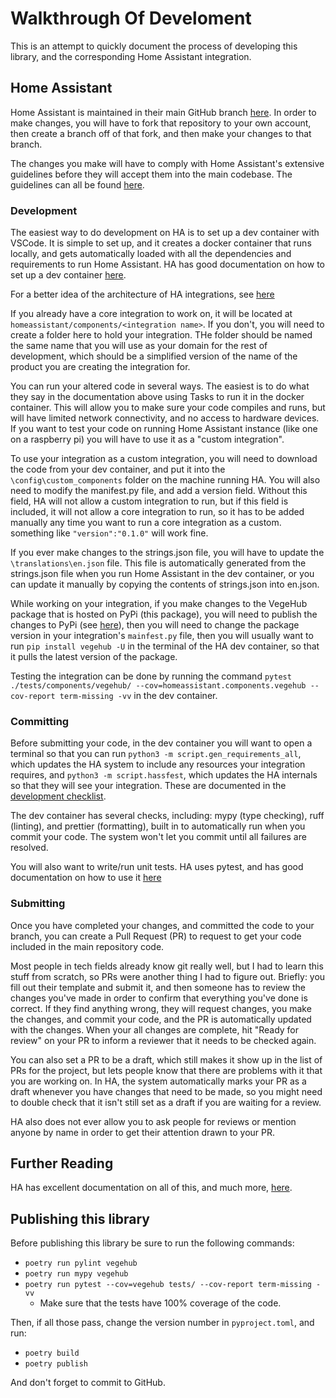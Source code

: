 # Walkthrough Of Develoment

This is an attempt to quickly document the process of developing this library, and the corresponding Home Assistant integration.

## Home Assistant

Home Assistant is maintained in their main GitHub branch [here](https://github.com/home-assistant/core). In order to make changes, you will have to fork that repository to your own account, then create a branch off of that fork, and then make your changes to that branch.

The changes you make will have to comply with Home Assistant's extensive guidelines before they will accept them into the main codebase. The guidelines can all be found [here](https://developers.home-assistant.io/).

### Development

The easiest way to do development on HA is to set up a dev container with VSCode. It is simple to set up, and it creates a docker container that runs locally, and gets automatically loaded with all the dependencies and requirements to run Home Assistant. HA has good documentation on how to set up a dev container [here](https://developers.home-assistant.io/docs/development_environment).

For a better idea of the architecture of HA integrations, see [here](https://developers.home-assistant.io/docs/architecture_components)

If you already have a core integration to work on, it will be located at `homeassistant/components/<integration name>`. If you don't, you will need to create a folder here to hold your integration. THe folder should be named the same name that you will use as your domain for the rest of development, which should be a simplified version of the name of the product you are creating the integration for.

You can run your altered code in several ways. The easiest is to do what they say in the documentation above using Tasks to run it in the docker container. This will allow you to make sure your code compiles and runs, but will have limited network connectivity, and no access to hardware devices. If you want to test your code on running Home Assistant instance (like one on a raspberry pi) you will have to use it as a "custom integration".

To use your integration as a custom integration, you will need to download the code from your dev container, and put it into the `\config\custom_components` folder on the machine running HA. You will also need to modify the manifest.py file, and add a version field. Without this field, HA will not allow a custom integration to run, but if this field is included, it will not allow a core integration to run, so it has to be added manually any time you want to run a core integration as a custom. something like `"version":"0.1.0"` will work fine.

If you ever make changes to the strings.json file, you will have to update the `\translations\en.json` file. This file is automatically generated from the strings.json file when you run Home Assistant in the dev container, or you can update it manually by copying the contents of strings.json into en.json.

While working on your integration, if you make changes to the VegeHub package that is hosted on PyPi (this package), you will need to publish the changes to PyPi (see [here](#publishing-this-library)), then you will need to change the package version in your integration's `mainfest.py` file, then you will usually want to run `pip install vegehub -U` in the terminal of the HA dev container, so that it pulls the latest version of the package.

Testing the integration can be done by running the command `pytest ./tests/components/vegehub/ --cov=homeassistant.components.vegehub --cov-report term-missing -vv` in the dev container.

### Committing

Before submitting your code, in the dev container you will want to open a terminal so that you can run `python3 -m script.gen_requirements_all`, which updates the HA system to include any resources your integration requires, and `python3 -m script.hassfest`, which updates the HA internals so that they will see your integration. These are documented in the [development checklist](https://developers.home-assistant.io/docs/development_checklist).

The dev container has several checks, including: mypy (type checking), ruff (linting), and prettier (formatting), built in to automatically run when you commit your code. The system won't let you commit until all failures are resolved.

You will also want to write/run unit tests. HA uses pytest, and has good documentation on how to use it [here](https://developers.home-assistant.io/docs/development_testing)

### Submitting

Once you have completed your changes, and committed the code to your branch, you can create a Pull Request (PR) to request to get your code included in the main repository code.

Most people in tech fields already know git really well, but I had to learn this stuff from scratch, so PRs were another thing I had to figure out. Briefly: you fill out their template and submit it, and then someone has to review the changes you've made in order to confirm that everything you've done is correct. If they find anything wrong, they will request changes, you make the changes, and commit your code, and the PR is automatically updated with the changes. When your all changes are complete, hit "Ready for review" on your PR to inform a reviewer that it needs to be checked again.

You can also set a PR to be a draft, which still makes it show up in the list of PRs for the project, but lets people know that there are problems with it that you are working on. In HA, the system automatically marks your PR as a draft whenever you have changes that need to be made, so you might need to double check that it isn't still set as a draft if you are waiting for a review.

HA also does not ever allow you to ask people for reviews or mention anyone by name in order to get their attention drawn to your PR.

## Further Reading

HA has excellent documentation on all of this, and much more, [here](https://developers.home-assistant.io/).

## Publishing this library

Before publishing this library be sure to run the following commands:

- `poetry run pylint vegehub`
- `poetry run mypy vegehub`
- `poetry run pytest --cov=vegehub tests/ --cov-report term-missing -vv`
  - Make sure that the tests have 100% coverage of the code.

Then, if all those pass, change the version number in `pyproject.toml`, and run:

- `poetry build`
- `poetry publish`

And don't forget to commit to GitHub.
